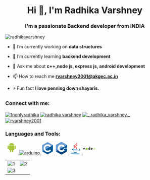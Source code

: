 <h1 align="center">Hi 👋, I'm Radhika Varshney</h1>
<h3 align="center">I'm a passionate Backend developer from INDIA</h3>

<p align="left"> <img src="https://komarev.com/ghpvc/?username=radhikavarshney&label=Profile%20views&color=0e75b6&style=flat" alt="radhikavarshney" /> </p>

- 🔭 I’m currently working on **data structures**

- 🌱 I’m currently learning **backend development**

- 💬 Ask me about **c++,node js, express js, android development**

- 📫 How to reach me **rvarshney2001@akgec.ac.in**

- ⚡ Fun fact **I love penning down shayaris.**

<h3 align="left">Connect with me:</h3>
<p align="left">
<a href="https://twitter.com/1nonlyradhika" target="blank"><img align="center" src="https://raw.githubusercontent.com/rahuldkjain/github-profile-readme-generator/master/src/images/icons/Social/twitter.svg" alt="1nonlyradhika" height="30" width="40" /></a>
<a href="https://linkedin.com/in/radhika varshney" target="blank"><img align="center" src="https://raw.githubusercontent.com/rahuldkjain/github-profile-readme-generator/master/src/images/icons/Social/linked-in-alt.svg" alt="radhika varshney" height="30" width="40" /></a>
<a href="https://instagram.com/_.radhika_varshney._" target="blank"><img align="center" src="https://raw.githubusercontent.com/rahuldkjain/github-profile-readme-generator/master/src/images/icons/Social/instagram.svg" alt="_.radhika_varshney._" height="30" width="40" /></a>
<a href="https://www.leetcode.com/rvarshney2001" target="blank"><img align="center" src="https://raw.githubusercontent.com/rahuldkjain/github-profile-readme-generator/master/src/images/icons/Social/leet-code.svg" alt="rvarshney2001" height="30" width="40" /></a>
</p>

<h3 align="left">Languages and Tools:</h3>
<p align="left"> <a href="https://developer.android.com" target="_blank" rel="noreferrer"> <img src="https://raw.githubusercontent.com/devicons/devicon/master/icons/android/android-original-wordmark.svg" alt="android" width="40" height="40"/> </a> <a href="https://www.arduino.cc/" target="_blank" rel="noreferrer"> <img src="https://cdn.worldvectorlogo.com/logos/arduino-1.svg" alt="arduino" width="40" height="40"/> </a> <a href="https://www.cprogramming.com/" target="_blank" rel="noreferrer"> <img src="https://raw.githubusercontent.com/devicons/devicon/master/icons/c/c-original.svg" alt="c" width="40" height="40"/> </a> <a href="https://www.w3schools.com/cpp/" target="_blank" rel="noreferrer"> <img src="https://raw.githubusercontent.com/devicons/devicon/master/icons/cplusplus/cplusplus-original.svg" alt="cplusplus" width="40" height="40"/> </a> <a href="https://www.java.com" target="_blank" rel="noreferrer"> <img src="https://raw.githubusercontent.com/devicons/devicon/master/icons/java/java-original.svg" alt="java" width="40" height="40"/> </a> <a href="https://nodejs.org" target="_blank" rel="noreferrer"> <img src="https://raw.githubusercontent.com/devicons/devicon/master/icons/nodejs/nodejs-original-wordmark.svg" alt="nodejs" width="40" height="40"/> </a> </p>



<table>
  <tr>
    <td><img src="https://github-readme-stats.vercel.app/api?username=radhikavarshney&theme=radical&show_icons=true"  display=block width=100% height=auto  alt="1" ></td>
    <td><img src="https://github-readme-stats.vercel.app/api/top-langs/?username=radhikavarshney&theme=radical&layout=compact&hide=Jupyter%20Notebook"  display=block width=100% height=auto  alt="2" ></td>
   </tr> 
   <tr>
      <td><img src="https://github-readme-streak-stats.herokuapp.com/?user=radhikavarshney&theme=tokyonight"  display=block width=100% height=auto alt="3" ></td>
   <td>
  </td>
  </tr>
</table>
